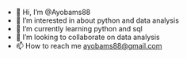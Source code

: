 - 👋 Hi, I’m @Ayobams88
- 👀 I’m interested in about python and data analysis
- 🌱 I’m currently learning python and sql
- 💞️ I’m looking to collaborate on data analysis
- 📫 How to reach me ayobams88@gmail.com

<!---
Ayobams88/Ayobams88 is a ✨ special ✨ repository because its `README.md` (this file) appears on your GitHub profile.
You can click the Preview link to take a look at your changes.
--->
